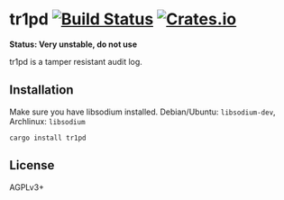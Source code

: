 # tr1pd [![Build Status][travis-img]][travis] [![Crates.io][crates-img]][crates]

[travis-img]:   https://travis-ci.org/kpcyrd/tr1pd.svg?branch=master
[travis]:       https://travis-ci.org/kpcyrd/tr1pd
[crates-img]:   https://img.shields.io/crates/v/tr1pd.svg
[crates]:       https://crates.io/crates/tr1pd

**Status: Very unstable, do not use**

tr1pd is a tamper resistant audit log.

## Installation

Make sure you have libsodium installed.
Debian/Ubuntu: `libsodium-dev`,
Archlinux: `libsodium`

    cargo install tr1pd

## License

AGPLv3+
